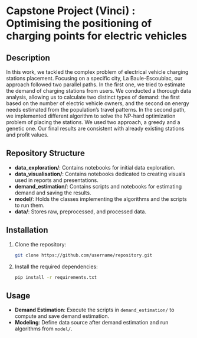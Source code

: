 # Capstone Project (Vinci) : Optimising the positioning of charging points for electric vehicles 

## Description
In this work, we tackled the complex problem of electrical vehicle charging stations
placement. Focusing on a specific city, La Baule-Escoublac, our approach followed two parallel
paths. In the first one, we tried to estimate the demand of charging stations from users. We
conducted a thorough data analysis, allowing us to calculate two distinct types of demand: the
first based on the number of electric vehicle owners, and the second on energy needs estimated
from the population’s travel patterns. In the second path, we implemented different algorithm to
solve the NP-hard optimization problem of placing the stations. We used two approach, a greedy
and a genetic one. Our final results are consistent with already existing stations and profit values.

## Repository Structure

- **data_exploration/**: Contains notebooks for initial data exploration.
- **data_visualisation/**: Contains notebooks dedicated to creating visuals used in reports and presentations.
- **demand_estimation/**: Contains scripts and notebooks for estimating demand and saving the results.
- **model/**: Holds the classes implementing the algorithms and the scripts to run them.
- **data/**: Stores raw, preprocessed, and processed data.

## Installation

1. Clone the repository:
   ```bash
   git clone https://github.com/username/repository.git
   ```
2. Install the required dependencies:
   ```bash
   pip install -r requirements.txt
   ```

## Usage

- **Demand Estimation**: Execute the scripts in `demand_estimation/` to compute and save demand estimation.
- **Modeling**: Define data source after demand estimation and run algorithms from `model/`.